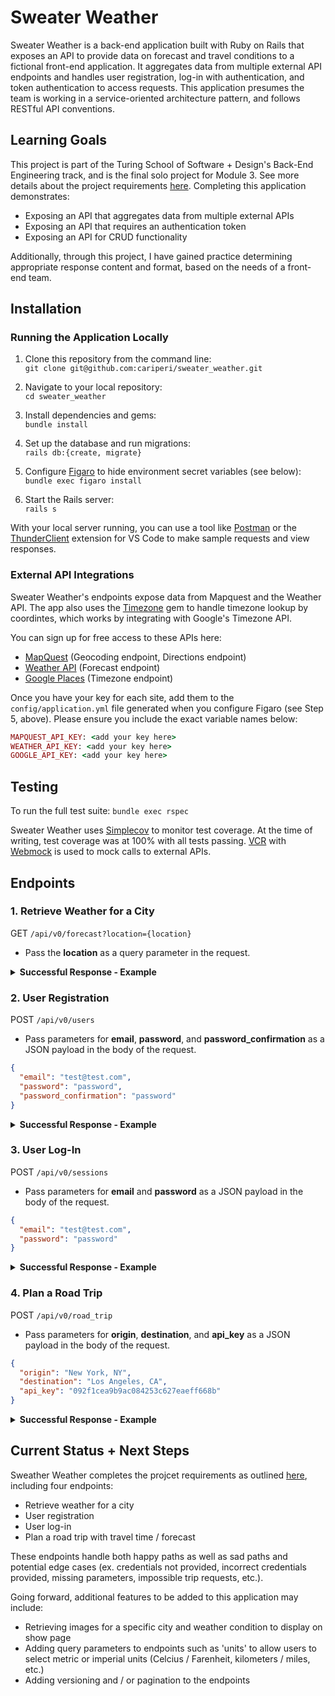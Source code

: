 # Sweater Weather

Sweater Weather is a back-end application built with Ruby on Rails that exposes an API to provide data on forecast and travel conditions to a fictional front-end application. It aggregates data from multiple external API endpoints and handles user registration, log-in with authentication, and token authentication to access requests. This application presumes the team is working in a service-oriented architecture pattern, and follows RESTful API conventions. 

## Learning Goals

This project is part of the Turing School of Software + Design's Back-End Engineering track, and is the final solo project for Module 3. See more details about the project requirements [here](https://backend.turing.edu/module3/projects/sweater_weather/). Completing this application demonstrates:
- Exposing an API that aggregates data from multiple external APIs
- Exposing an API that requires an authentication token
- Exposing an API for CRUD functionality

Additionally, through this project, I have gained practice determining appropriate response content and format, based on the needs of a front-end team.

## Installation

### Running the Application Locally

1. Clone this repository from the command line: <br>
`git clone git@github.com:cariperi/sweater_weather.git`

2. Navigate to your local repository: <br>
`cd sweater_weather`

3. Install dependencies and gems: <br>
`bundle install`

4. Set up the database and run migrations: <br>
`rails db:{create, migrate}`

5. Configure [Figaro](https://github.com/laserlemon/figaro) to hide environment secret variables (see below): <br>
`bundle exec figaro install`

6. Start the Rails server: <br>
`rails s`

With your local server running, you can use a tool like [Postman](https://www.postman.com/) or the [ThunderClient](https://marketplace.visualstudio.com/items?itemName=rangav.vscode-thunder-client) extension for VS Code to make sample requests and view responses.

### External API Integrations

Sweater Weather's endpoints expose data from Mapquest and the Weather API. The app also uses the [Timezone](https://github.com/panthomakos/timezone) gem to handle timezone lookup by coordintes, which works by integrating with Google's Timezone API.

You can sign up for free access to these APIs here:
- [MapQuest](https://developer.mapquest.com/) (Geocoding endpoint, Directions endpoint)
- [Weather API](https://www.weatherapi.com/docs/) (Forecast endpoint)
- [Google Places](https://developers.google.com/maps/documentation/timezone/overview) (Timezone endpoint)

Once you have your key for each site, add them to the `config/application.yml` file generated when you configure Figaro (see Step 5, above). Please ensure you include the exact variable names below:

```ruby
MAPQUEST_API_KEY: <add your key here>
WEATHER_API_KEY: <add your key here>
GOOGLE_API_KEY: <add your key here>
```

## Testing

To run the full test suite: `bundle exec rspec`

Sweater Weather uses [Simplecov](https://github.com/simplecov-ruby/simplecov) to monitor test coverage. At the time of writing, test coverage was at 100% with all tests passing. [VCR](https://github.com/vcr/vcr) with [Webmock](https://github.com/bblimke/webmock) is used to mock calls to external APIs.

## Endpoints

### 1. Retrieve Weather for a City

GET `/api/v0/forecast?location={location}` <br>
- Pass the <b>location</b> as a query parameter in the request.

<details>
  <summary><b>Successful Response - Example</b></summary>
  
  ``` json
 {
    "data": {
        "id": "null",
        "type": "forecast",
        "attributes": {
            "current_weather": {
                "last_updated": "2023-06-13 15:45",
                "condition": "Partly cloudy",
                "icon": "//cdn.weatherapi.com/weather/64x64/day/116.png",
                "temperature": 78.1,
                "feels_like": 77.4,
                "humidity": 32.0,
                "uvi": 7.0,
                "visibility": 9.0
            },
            "daily_weather": [
                {
                    "date": "2023-06-13",
                    "sunrise": "05:32 AM",
                    "sunset": "08:30 PM",
                    "condition": "Sunny",
                    "icon": "//cdn.weatherapi.com/weather/64x64/day/113.png",
                    "max_temp": 79.0,
                    "min_temp": 58.5
                },
                {
                    "date": "2023-06-14",
                    "sunrise": "05:32 AM",
                    "sunset": "08:30 PM",
                    "condition": "Moderate rain",
                    "icon": "//cdn.weatherapi.com/weather/64x64/day/302.png",
                    "max_temp": 70.9,
                    "min_temp": 60.1
                },
                {
                    "date": "2023-06-15",
                    "sunrise": "05:32 AM",
                    "sunset": "08:31 PM",
                    "condition": "Sunny",
                    "icon": "//cdn.weatherapi.com/weather/64x64/day/113.png",
                    "max_temp": 77.9,
                    "min_temp": 55.4
                },
                {
                    "date": "2023-06-16",
                    "sunrise": "05:32 AM",
                    "sunset": "08:31 PM",
                    "condition": "Patchy rain possible",
                    "icon": "//cdn.weatherapi.com/weather/64x64/day/176.png",
                    "max_temp": 79.7,
                    "min_temp": 63.7
                },
                {
                    "date": "2023-06-17",
                    "sunrise": "05:32 AM",
                    "sunset": "08:32 PM",
                    "condition": "Patchy rain possible",
                    "icon": "//cdn.weatherapi.com/weather/64x64/day/176.png",
                    "max_temp": 78.3,
                    "min_temp": 58.3
                }
            ],
            "hourly_weather": [
                {
                    "time": "2023-06-13 00:00",
                    "conditions": "Cloudy",
                    "icon": "//cdn.weatherapi.com/weather/64x64/night/119.png",
                    "temperature": 62.4
                },
                {
                    "time": "2023-06-13 01:00",
                    "conditions": "Patchy rain possible",
                    "icon": "//cdn.weatherapi.com/weather/64x64/night/176.png",
                    "temperature": 61.2
                },
                {
                    "time": "2023-06-13 02:00",
                    "conditions": "Clear",
                    "icon": "//cdn.weatherapi.com/weather/64x64/night/113.png",
                    "temperature": 60.4
                },
                {
                    "time": "2023-06-13 03:00",
                    "conditions": "Clear",
                    "icon": "//cdn.weatherapi.com/weather/64x64/night/113.png",
                    "temperature": 59.9
                },
                {
                    "time": "2023-06-13 04:00",
                    "conditions": "Clear",
                    "icon": "//cdn.weatherapi.com/weather/64x64/night/113.png",
                    "temperature": 59.2
                },
                {
                    "time": "2023-06-13 05:00",
                    "conditions": "Clear",
                    "icon": "//cdn.weatherapi.com/weather/64x64/night/113.png",
                    "temperature": 58.3
                },
                {
                    "time": "2023-06-13 06:00",
                    "conditions": "Sunny",
                    "icon": "//cdn.weatherapi.com/weather/64x64/day/113.png",
                    "temperature": 57.9
                },
                {
                    "time": "2023-06-13 07:00",
                    "conditions": "Sunny",
                    "icon": "//cdn.weatherapi.com/weather/64x64/day/113.png",
                    "temperature": 60.4
                },
                {
                    "time": "2023-06-13 08:00",
                    "conditions": "Sunny",
                    "icon": "//cdn.weatherapi.com/weather/64x64/day/113.png",
                    "temperature": 63.7
                },
                {
                    "time": "2023-06-13 09:00",
                    "conditions": "Sunny",
                    "icon": "//cdn.weatherapi.com/weather/64x64/day/113.png",
                    "temperature": 66.9
                },
                {
                    "time": "2023-06-13 10:00",
                    "conditions": "Sunny",
                    "icon": "//cdn.weatherapi.com/weather/64x64/day/113.png",
                    "temperature": 70.0
                },
                {
                    "time": "2023-06-13 11:00",
                    "conditions": "Sunny",
                    "icon": "//cdn.weatherapi.com/weather/64x64/day/113.png",
                    "temperature": 73.0
                },
                {
                    "time": "2023-06-13 12:00",
                    "conditions": "Sunny",
                    "icon": "//cdn.weatherapi.com/weather/64x64/day/113.png",
                    "temperature": 75.0
                },
                {
                    "time": "2023-06-13 13:00",
                    "conditions": "Sunny",
                    "icon": "//cdn.weatherapi.com/weather/64x64/day/113.png",
                    "temperature": 76.6
                },
                {
                    "time": "2023-06-13 14:00",
                    "conditions": "Sunny",
                    "icon": "//cdn.weatherapi.com/weather/64x64/day/113.png",
                    "temperature": 77.7
                },
                {
                    "time": "2023-06-13 15:00",
                    "conditions": "Sunny",
                    "icon": "//cdn.weatherapi.com/weather/64x64/day/113.png",
                    "temperature": 78.4
                },
                {
                    "time": "2023-06-13 16:00",
                    "conditions": "Sunny",
                    "icon": "//cdn.weatherapi.com/weather/64x64/day/113.png",
                    "temperature": 78.1
                },
                {
                    "time": "2023-06-13 17:00",
                    "conditions": "Sunny",
                    "icon": "//cdn.weatherapi.com/weather/64x64/day/113.png",
                    "temperature": 77.7
                },
                {
                    "time": "2023-06-13 18:00",
                    "conditions": "Sunny",
                    "icon": "//cdn.weatherapi.com/weather/64x64/day/113.png",
                    "temperature": 78.1
                },
                {
                    "time": "2023-06-13 19:00",
                    "conditions": "Sunny",
                    "icon": "//cdn.weatherapi.com/weather/64x64/day/113.png",
                    "temperature": 77.5
                },
                {
                    "time": "2023-06-13 20:00",
                    "conditions": "Sunny",
                    "icon": "//cdn.weatherapi.com/weather/64x64/day/113.png",
                    "temperature": 71.4
                },
                {
                    "time": "2023-06-13 21:00",
                    "conditions": "Clear",
                    "icon": "//cdn.weatherapi.com/weather/64x64/night/113.png",
                    "temperature": 69.4
                },
                {
                    "time": "2023-06-13 22:00",
                    "conditions": "Partly cloudy",
                    "icon": "//cdn.weatherapi.com/weather/64x64/night/116.png",
                    "temperature": 68.0
                },
                {
                    "time": "2023-06-13 23:00",
                    "conditions": "Partly cloudy",
                    "icon": "//cdn.weatherapi.com/weather/64x64/night/116.png",
                    "temperature": 66.6
                }
            ]
        }
    }
}
  ```
</details>

### 2. User Registration

POST `/api/v0/users` <br>
- Pass parameters for <b>email</b>, <b>password</b>, and <b>password_confirmation</b> as a JSON payload in the body of the request.
```json
{
  "email": "test@test.com",
  "password": "password",
  "password_confirmation": "password"
}
```

<details>
  <summary><b>Successful Response - Example</b></summary>
  
  ``` json
 {
    "data": {
        "id": "1",
        "type": "users",
        "attributes": {
            "email": "test@test.com",
            "api_key": "b10c04c558e857071c6d07496a54dfe2"
        }
    }
}
  ```
</details>

### 3. User Log-In

POST `/api/v0/sessions` <br>
- Pass parameters for <b>email</b> and <b>password</b> as a JSON payload in the body of the request.
```json
{
  "email": "test@test.com",
  "password": "password"
}
```

<details>
  <summary><b>Successful Response - Example</b></summary>
  
  ``` json
 {
    "data": {
        "id": "1",
        "type": "users",
        "attributes": {
            "email": "test@test.com",
            "api_key": "b10c04c558e857071c6d07496a54dfe2"
        }
    }
}
  ```
</details>

### 4. Plan a Road Trip

POST `/api/v0/road_trip` <br>
- Pass parameters for <b>origin</b>, <b>destination</b>, and <b>api_key</b> as a JSON payload in the body of the request.
```json
{
  "origin": "New York, NY",
  "destination": "Los Angeles, CA",
  "api_key": "092f1cea9b9ac084253c627eaeff668b"
}
```

<details>
  <summary><b>Successful Response - Example</b></summary>
  
  ``` json
  {
    "data": {
        "id": "null",
        "type": "road_trip",
        "attributes": {
            "start_city": "New York, NY",
            "end_city": "Los Angeles, CA",
            "travel_time": "38h 47m",
            "weather_at_eta": {
                "datetime": "2023-06-15 03:00",
                "temperature": 62.8,
                "condition": "Overcast"
            }
        }
    }
}
  ```
</details>

## Current Status + Next Steps

Sweather Weather completes the projcet requirements as outlined [here](https://backend.turing.edu/module3/projects/sweater_weather/requirements), including four endpoints:
- Retrieve weather for a city
- User registration
- User log-in
- Plan a road trip with travel time / forecast

These endpoints handle both happy paths as well as sad paths and potential edge cases (ex. credentials not provided, incorrect credentials provided, missing parameters, impossible trip requests, etc.).

Going forward, additional features to be added to this application may include:
- Retrieving images for a specific city and weather condition to display on show page
- Adding query parameters to endpoints such as 'units' to allow users to select metric or imperial units (Celcius / Farenheit, kilometers / miles, etc.)
- Adding versioning and / or pagination to the endpoints
